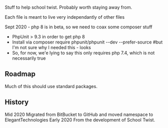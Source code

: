 Stuff to help school twist. Probably worth staying away from.

Each file is meant to live very independantly of other files

Sept 2020 - php 8 is in beta, so we need to coax some composer stuff
 - PhpUnit > 9.3 in order to get php 8
 - Install via  composer require  phpunit/phpunit --dev --prefer-source #but I'm not sure why I needed this - looks 
 - So, for now, we'e lying to say this only requires php 7.4, which is not necessarily true

Roadmap
-------
Much of this should use standard packages.


History
-------
Mid 2020 Migrated from BitBucket to GitHub and moved namespace to ElegantTechnologies
Early 2020 From the development of School Twist.